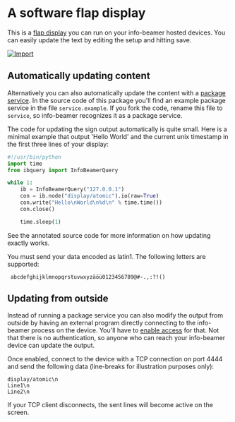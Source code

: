 # A software flap display

This is a [flap display](https://en.wikipedia.org/wiki/Split-flap_display) you can run on
your info-beamer hosted devices. You can easily update the text by editing the setup and
hitting save.

[![Import](https://cdn.infobeamer.com/s/img/import.png)](https://info-beamer.com/use?url=https://github.com/info-beamer/package-flap-display.git)

## Automatically updating content

Alternatively you can also automatically update the content with a
[package service](https://info-beamer.com/doc/package-services). In the
source code of this package you'll find an example package service in
the file `service.example`. If you fork the code, rename this file
to `service`, so info-beamer recognizes it as a package service.

The code for updating the sign output automatically is quite small. Here
is a minimal example that output 'Hello World' and the current unix
timestamp in the first three lines of your display:

```python
#!/usr/bin/python
import time
from ibquery import InfoBeamerQuery

while 1:
    ib = InfoBeamerQuery("127.0.0.1")
    con = ib.node("display/atomic").io(raw=True)
    con.write("Hello\nWorld\n%d\n" % time.time())
    con.close()

    time.sleep(1)
```

See the annotated source code for more information on how
updating exactly works.

You must send your data encoded as latin1. The following
letters are supported:

```
 abcdefghijklmnopqrstuvwxyzäöü0123456789@#-.,:?!()
```

## Updating from outside

Instead of running a package service you can also modify
the output from outside by having an external program
directly connecting to the info-beamer process on the
device. You'll have to
[enable access](https://info-beamer.com/doc/device-configuration#exposeinfobeamerports)
for that. Not that there is no authentication, so anyone
who can reach your info-beamer device can update
the output.

Once enabled, connect to the device with a TCP connection
on port 4444 and send the following data (line-breaks for
illustration purposes only):

```
display/atomic\n
Line1\n
Line2\n
```

If your TCP client disconnects, the sent lines will
become active on the screen.
